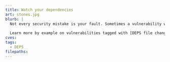 ```yaml
---
title: Watch your dependencies
art: stones.jpg
blurb: |
  Not every security mistake is your fault. Sometimes a vulnerability will arise in a library that you depend upon. Does it affect you? Will you work around it? How will you know?
  
  Learn more by example on vulnerabilities tagged with [DEPS file changed.](/tags/DEPS)
cves:
tags:
  - DEPS
filepaths:
---
```



